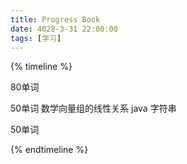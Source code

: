 ```yaml
---
title: Progress Book
date: 4028-3-31 22:00:00
tags: [学习]
---
```


{% timeline %}

<!-- node 2023 年 4 月 24 日 -->
80单词
<!-- node 2023 年 4 月 25 日 -->
50单词
数学向量组的线性关系
java 字符串
<!-- node 2023 年 4 月 23 日 -->
50单词

{% endtimeline %}
